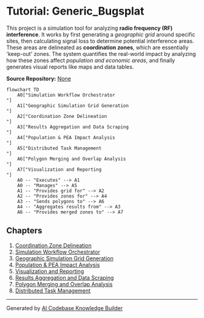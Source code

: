 # Tutorial: Generic_Bugsplat

This project is a simulation tool for analyzing **radio frequency (RF) interference**. It works by first generating a *geographic grid* around specific sites, then calculating signal loss to determine potential interference areas. These areas are delineated as **coordination zones**, which are essentially 'keep-out' zones. The system quantifies the real-world impact by analyzing how these zones affect *population and economic areas*, and finally generates visual reports like maps and data tables.


**Source Repository:** [None](None)

```mermaid
flowchart TD
    A0["Simulation Workflow Orchestrator
"]
    A1["Geographic Simulation Grid Generation
"]
    A2["Coordination Zone Delineation
"]
    A3["Results Aggregation and Data Scraping
"]
    A4["Population & PEA Impact Analysis
"]
    A5["Distributed Task Management
"]
    A6["Polygon Merging and Overlap Analysis
"]
    A7["Visualization and Reporting
"]
    A0 -- "Executes" --> A1
    A0 -- "Manages" --> A5
    A1 -- "Provides grid for" --> A2
    A2 -- "Provides zones for" --> A4
    A3 -- "Sends polygons to" --> A6
    A4 -- "Aggregates results from" --> A3
    A6 -- "Provides merged zones to" --> A7
```

## Chapters

1. [Coordination Zone Delineation
](01_coordination_zone_delineation_.md)
2. [Simulation Workflow Orchestrator
](02_simulation_workflow_orchestrator_.md)
3. [Geographic Simulation Grid Generation
](03_geographic_simulation_grid_generation_.md)
4. [Population & PEA Impact Analysis
](04_population___pea_impact_analysis_.md)
5. [Visualization and Reporting
](05_visualization_and_reporting_.md)
6. [Results Aggregation and Data Scraping
](06_results_aggregation_and_data_scraping_.md)
7. [Polygon Merging and Overlap Analysis
](07_polygon_merging_and_overlap_analysis_.md)
8. [Distributed Task Management
](08_distributed_task_management_.md)


---

Generated by [AI Codebase Knowledge Builder](https://github.com/The-Pocket/Tutorial-Codebase-Knowledge)